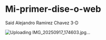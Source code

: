 # Mi-primer-dise-o-web

Said Alejandro Ramirez Chavez 3-D


![Uploading IMG_20250917_174603.jpg…]()
